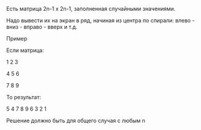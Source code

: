 Есть матрица 2n-1 x 2n-1, заполненная случайными значениями.

Надо вывести их на экран в ряд, начиная из центра по спирали: влево - вниз - вправо - вверх и т.д.

Пример

Если матрица:

1 2 3

4 5 6

7 8 9


То результат:

5 4 7 8 9 6 3 2 1


Решение должно быть для общего случая с любым n
